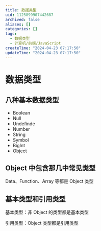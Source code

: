 ```yaml
---
title: 数据类型
uid: 1125899907442687
archived: false
aliases: []
categories: []
tags:
  - 数据类型
  - 计算机/前端/JavaScript
createTime: "2024-04-23 07:17:50"
updateTime: "2024-04-23 07:17:50"
---
```


# 数据类型

## 八种基本数据类型

- Boolean
- Null
- Undefinde
- Number
- String
- Symbol
- BigInt
- Object

## Object 中包含那几中常见类型

Data、Function、Array 等都是 Object 类型

## 基本类型和引用类型

基本类型：非 Object 的类型都是基本类型

引用类型：Object 类型都是引用类型

